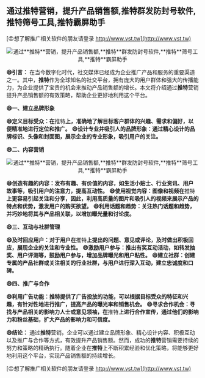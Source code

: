 ## **通过**推特**营销，提升产品销售额,**推特**群发防封号软件,**推特**筛号工具,**推特**霸屏助手**

[😍想了解推广相关软件的朋友请登录 http://www.vst.tw](http://www.vst.tw)

 <center><img src="https://vst.tw/MP4/tuiguang/png/2.png" alt="通过**推特**营销，提升产品销售额,**推特**群发防封号软件,**推特**筛号工具,**推特**霸屏助手"></center>

**😄引言：**
在当今数字化时代，社交媒体已经成为企业推广产品和服务的重要渠道之一。其中，**推特**作为全球知名的社交平台，拥有庞大的用户群体和强大的传播能力，为企业提供了宝贵的机会来推动产品销售额的增长。本文将介绍通过**推特**营销提升产品销售额的有效策略，帮助企业更好地利用这个平台。

**😄一、建立品牌形象**

**😄定义目标受众：在**推特**上，准确地了解目标客户群体的兴趣、需求和偏好，以便精准地进行定位和推广。**
**😄设计专业并吸引人的品牌形象：通过精心设计的品牌标识、头像和封面图，展示企业的专业形象，吸引用户的关注。**

**😄二、内容营销**

 <center><img src="https://vst.tw/MP4/tuiguang/png/8.png" alt="通过**推特**营销，提升产品销售额,**推特**群发防封号软件,**推特**筛号工具,**推特**霸屏助手"></center>

**😄创造有趣的内容：发布有趣、有价值的内容，如生活小贴士、行业资讯、用户故事等，吸引用户的注意力，提高互动性。**
**😄使用视觉内容：图像和视频在**推特**上更容易引起关注和分享，因此，利用高质量的图片和吸引人的视频来展示产品的特点和优势，激发用户的购买欲望。**
**😄利用话题和趋势：关注热门话题和趋势，并巧妙地将其与产品相关联，以增加曝光量和讨论度。**

**😄三、互动与社群管理**

**😄及时回应用户：对于用户在**推特**上提出的问题、意见或评论，及时做出积极回应，展现企业的关注和专业性。**
**😄激励用户参与：推出有奖互动活动，如转发抽奖、用户评测等，鼓励用户参与，增加品牌曝光和用户粘性。**
**😄建立社群：创建专属的产品社群或关注相关的行业社群，与用户进行深入互动，建立忠诚度和口碑。**

**😄四、推广与合作**

**😄利用广告功能：**推特**提供了广告投放的功能，可以根据目标受众的特征和兴趣，有针对性地进行推广，提高产品的曝光率和销售机会。**
**😄寻求合作机会：寻找与产品相关的影响力人士或意见领袖，在**推特**上进行合作宣传，通过他们的影响力和粉丝基础，扩大产品的影响力和可信度。**

**😄结论：**
通过**推特**营销，企业可以通过建立品牌形象、精心设计内容、积极互动以及推广与合作等方式，有效提升产品销售额。然而，成功的**推特**营销需要持续的努力和策略的精确执行。随着企业在**推特**上不断积累经验和优化策略，将能够更好地利用这个平台，实现产品销售额的持续增长。

[😍想了解推广相关软件的朋友请登录 http://www.vst.tw](http://www.vst.tw)



